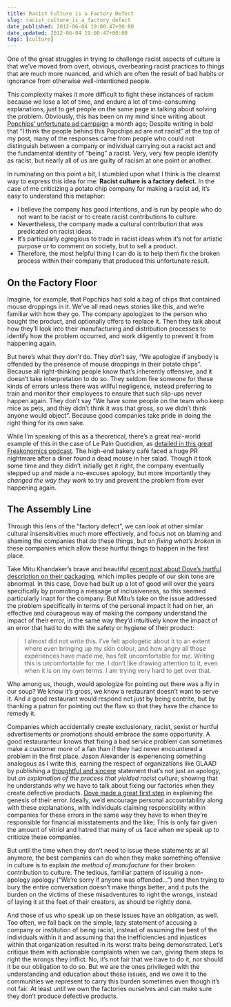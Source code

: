 ```yaml
---
title: Racist Culture is a Factory Defect
slug: racist_culture_is_a_factory_defect
date_published: 2012-06-04 19:00:47+00:00
date_updated: 2012-06-04 19:00:47+00:00
tags: [culture]
---
```

One of the great struggles in trying to challenge racist aspects of culture is that we’ve moved from overt, obvious, overbearing racist practices to things that are much more nuanced, and which are often the result of bad habits or ignorance from otherwise well-intentioned people.

This complexity makes it more difficult to fight these instances of racism because we lose a lot of time, and endure a lot of time-consuming explanations, just to get people on the same page in talking about solving the problem. Obviously, this has been on my mind since writing about [Popchips’ unfortunate ad campaign](/2012/05/02/fixing_popchips/) a month ago; Despite writing in bold that “I think the people behind this Popchips ad are not racist” at the top of my post, many of the responses came from people who could not distinguish between a company or individual carrying out a racist act and the fundamental identity of “being” a racist. Very, very few people identify as racist, but nearly all of us are guilty of racism at one point or another.

In ruminating on this point a bit, I stumbled upon what I think is the clearest way to express this idea for me: **Racist culture is a factory defect.** In the case of me criticizing a potato chip company for making a racist ad, it’s easy to understand this metaphor:

- I believe the company has good intentions, and is run by people who do not want to be racist or to create racist contributions to culture.
- Nevertheless, the company made a cultural contribution that was predicated on racist ideas.
- It’s particularly egregious to trade in racist ideas when it’s not for artistic purpose or to comment on society, but to sell a product.
- Therefore, the most helpful thing I can do is to help them fix the broken process within their company that produced this unfortunate result.

## On the Factory Floor

Imagine, for example, that Popchips had sold a bag of chips that contained mouse droppings in it. We’ve all read news stories like this, and we’re familiar with how they go. The company apologizes to the person who bought the product, and optionally offers to replace it. Then they talk about how they’ll look into their manufacturing and distribution processes to identify how the problem occurred, and work diligently to prevent it from happening again.

But here’s what they *don’t* do. They *don’t* say, “We apologize if anybody is offended by the presence of mouse droppings in their potato chips”. Because all right-thinking people know that’s inherently offensive, and it doesn’t take interpretation to do so. They seldom fire someone for these kinds of errors unless there was willful negligence, instead preferring to train and monitor their employees to ensure that such slip-ups never happen again. They don’t say “We have some people on the team who keep mice as pets, and they didn’t think it was that gross, so we didn’t think anyone would object”. Because good companies take pride in doing the right thing for its own sake.

While I’m speaking of this as a theoretical, there’s a great real-world example of this in the case of Le Pain Quotidien, as [detailed in this great Freakonomics podcast](http://www.freakonomics.com/2011/07/13/what-to-do-after-a-dining-disaster/). The high-end bakery café faced a huge PR nightmare after a diner found a dead mouse in her salad. Though it took some time and they didn’t initially get it right, the company eventually stepped up and made a no-excuses apology, but more importantly they *changed the way they work* to try and prevent the problem from ever happening again.

## The Assembly Line

Through this lens of the “factory defect”, we can look at other similar cultural insensitivities much more effectively, and focus not on blaming and shaming the companies that do these things, but on *fixing what’s broken* in these companies which allow these hurtful things to happen in the first place.

Take Mitu Khandaker’s brave and beautiful [recent post about Dove’s hurtful description on their packaging](http://mitu.nu/2012/05/25/doves-moisturiser-normal-dark-skin-harmful-selfesteem/), which implies people of our skin tone are abnormal. In this case, Dove had built up a lot of good will over the years specifically by promoting a message of inclusiveness, so this seemed particularly inapt for the company. But Mitu’s take on the issue addressed the problem specifically in terms of the personal impact it had on her, an effective and courageous way of making the company understand the impact of their error, in the same way they’d intuitively know the impact of an error that had to do with the safety or hygiene of their product:

> I almost did not write this. I’ve felt apologetic about it to an extent where even bringing up my skin colour, and how angry all those experiences have made me, has felt uncomfortable for me. Writing this is uncomfortable for me. I don’t like drawing attention to it, even when it is on my own terms. I am trying very hard to get over that.

Who among us, though, would apologize for pointing out there was a fly in our soup? We know it’s gross, we know a restaurant doesn’t want to serve it. And a good restaurant would respond not just by being contrite, but by thanking a patron for pointing out the flaw so that they have the chance to remedy it.

Companies which accidentally create exclusionary, racist, sexist or hurtful advertisements or promotions should embrace the same opportunity. A good restauranteur knows that fixing a bad service problem can sometimes make a customer more of a fan than if they had never encountered a problem in the first place. Jason Alexander is experiencing something analogous as I write this, earning the respect of organizations like GLAAD by publishing a [thoughtful and sincere](http://www.glaad.org/blog/actor-jason-alexander-apologizes-jokes-made-cbs-late-late-show) statement that’s not just an apology, but *an explanation of the process that yielded racist culture*, showing that he understands why we have to talk about fixing our factories when they create defective products.
[Dove made a great first step](http://mitu.nu/2012/05/25/on-dove-a-follow-up/) in explaining the genesis of their error. Ideally, we’d encourage personal accountability along with these explanations, with individuals claiming responsibility within companies for these errors in the same way they have to when they’re responsible for financial misstatements and the like; This is only fair given the amount of vitriol and hatred that many of us face when we speak up to criticize these companies.

But until the time when they don’t need to issue these statements at all anymore, the best companies can do when they make something offensive in culture is to explain *the method of manufacture* for their broken contribution to culture. The tedious, familiar pattern of issuing a non-apology apology (“We’re sorry if anyone was offended…”) and then trying to bury the entire conversation doesn’t make things better, and it puts the burden on the victims of these misadventures to right the wrongs, instead of laying it at the feet of their creators, as should be rightly done.

And those of us who speak up on these issues have an obligation, as well. Too often, we fall back on the simple, lazy statement of accusing a company or institution of being racist, instead of assuming the best of the individuals within it and assuming that the inefficiencies and injustices within that organization resulted in its worst traits being demonstrated. Let’s critique them with actionable complaints when we can, giving them steps to right the wrongs they inflict. No, it’s not fair that we have to do it, nor should it be our obligation to do so. But we are the ones privileged with the understanding and education about these issues, and we owe it to the communities we represent to carry this burden sometimes even though it’s not fair. At least until we own the factories ourselves and can make sure they don’t produce defective products.
